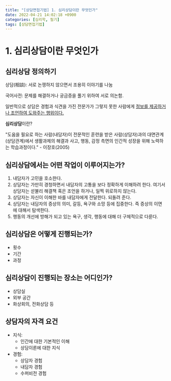 ```yaml
---
title: "[상담면접기법] 1. 심리상담이란 무엇인가"
date: 2022-04-21 14:02:18 +0900
categories: [심리학, 필기]
tags: [상담면접기법]
---
```


# 1. 심리상담이란 무엇인가

## 심리상담 정의하기

상담(相談): 서로 논쟁하지 않으면서 조용히 이야기를 나눔

국어사전: 문제를 해결하거나 궁금증을 풀기 위하여 서로 의논함.

일반적으로 상담은 경험과 식견을 가진 전문가가 그렇지 못한 사람에게 <u>정보를 제공하거나 조언하여 도와주는 행위이다.</u>



**심리상담**이란?

"도움을 필요로 하는 사람(내담자)이 전문적인 훈련을 받은 사람(상담자)과의 대면관계(상담관계)에서 생활과제의 해결과 사고, 행동, 감정 측면의 인간적 성장을 위해 노력하는 학습과정이다." - 이장호(2005)



## 심리상담에서는 어떤 작업이 이루어지는가?

1. 내담자가 고민을 호소한다.
2. 상담자는 가만히 경청하면서 내담자의 고통을 보다 정확하게 이해하려 한다.
   여기서 상담자는 섣불리 해결책 혹은 조언을 하거나, 일찍 위로하지 않는다.
3. 상담자는 자신이 이해한 바를 내담자에게 전달한다. 되돌려 준다.
4. 상담자는 내담자의 증상의 의미, 갈등, 욕구와 소망 등에 집중한다. 즉 증상의 이면에 대해서 탐색한다.
5. 행동의 개선에 방해가 되고 있는 욕구, 생각, 행동에 대해 더 구체적으로 다룬다.





## 심리상담은 어떻게 진행되는가?

- 횟수
- 기간
- 과정



## 심리상담이 진행되는 장소는 어디인가?

- 상담실
- 외부 공간
- 화상회의, 전화상담 등



## 상담자의 자격 요건

- 지식:
  - 인간에 대한 기본적인 이해
  - 상담이론에 대한 지식
- 경험:
  - 상담자 경험
  - 내담자 경험
  - 수퍼비전 경험

